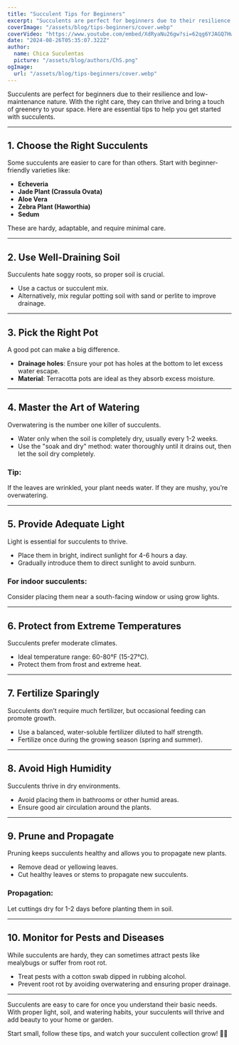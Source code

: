 ```yaml
---
title: "Succulent Tips for Beginners"
excerpt: "Succulents are perfect for beginners due to their resilience and low-maintenance nature."
coverImage: "/assets/blog/tips-beginners/cover.webp"
coverVideo: "https://www.youtube.com/embed/XdRyaNu26gw?si=62qg6YJAGQ7HwdM3"
date: "2024-08-26T05:35:07.322Z"
author:
  name: Chica Suculentas
  picture: "/assets/blog/authors/ChS.png"
ogImage:
  url: "/assets/blog/tips-beginners/cover.webp"
---
```



Succulents are perfect for beginners due to their resilience and low-maintenance nature. With the right care, they can thrive and bring a touch of greenery to your space. Here are essential tips to help you get started with succulents.

---

## 1. **Choose the Right Succulents**

Some succulents are easier to care for than others. Start with beginner-friendly varieties like:

- **Echeveria**
- **Jade Plant (Crassula Ovata)**
- **Aloe Vera**
- **Zebra Plant (Haworthia)**
- **Sedum**

These are hardy, adaptable, and require minimal care.

---

## 2. **Use Well-Draining Soil**

Succulents hate soggy roots, so proper soil is crucial.

- Use a cactus or succulent mix.
- Alternatively, mix regular potting soil with sand or perlite to improve drainage.

---

## 3. **Pick the Right Pot**

A good pot can make a big difference.

- **Drainage holes**: Ensure your pot has holes at the bottom to let excess water escape.
- **Material**: Terracotta pots are ideal as they absorb excess moisture.

---

## 4. **Master the Art of Watering**

Overwatering is the number one killer of succulents.

- Water only when the soil is completely dry, usually every 1-2 weeks.
- Use the "soak and dry" method: water thoroughly until it drains out, then let the soil dry completely.

### Tip:
If the leaves are wrinkled, your plant needs water. If they are mushy, you’re overwatering.

---

## 5. **Provide Adequate Light**

Light is essential for succulents to thrive.

- Place them in bright, indirect sunlight for 4-6 hours a day.
- Gradually introduce them to direct sunlight to avoid sunburn.

### For indoor succulents:
Consider placing them near a south-facing window or using grow lights.

---

## 6. **Protect from Extreme Temperatures**

Succulents prefer moderate climates.

- Ideal temperature range: 60-80°F (15-27°C).
- Protect them from frost and extreme heat.

---

## 7. **Fertilize Sparingly**

Succulents don’t require much fertilizer, but occasional feeding can promote growth.

- Use a balanced, water-soluble fertilizer diluted to half strength.
- Fertilize once during the growing season (spring and summer).

---

## 8. **Avoid High Humidity**

Succulents thrive in dry environments.

- Avoid placing them in bathrooms or other humid areas.
- Ensure good air circulation around the plants.

---

## 9. **Prune and Propagate**

Pruning keeps succulents healthy and allows you to propagate new plants.

- Remove dead or yellowing leaves.
- Cut healthy leaves or stems to propagate new succulents.

### Propagation:
Let cuttings dry for 1-2 days before planting them in soil.

---

## 10. **Monitor for Pests and Diseases**

While succulents are hardy, they can sometimes attract pests like mealybugs or suffer from root rot.

- Treat pests with a cotton swab dipped in rubbing alcohol.
- Prevent root rot by avoiding overwatering and ensuring proper drainage.

---


Succulents are easy to care for once you understand their basic needs. With proper light, soil, and watering habits, your succulents will thrive and add beauty to your home or garden.

Start small, follow these tips, and watch your succulent collection grow! 🌵✨
